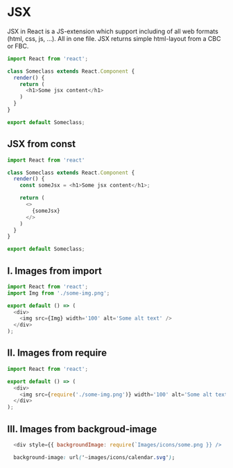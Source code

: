 # JSX
JSX in React is a JS-extension which support including of all web formats (html, css, js, ...).
All in one file. JSX returns simple html-layout from a CBC or FBC.

```js
import React from 'react';

class Someclass extends React.Component {
  render() {
    return (
      <h1>Some jsx content</h1>
    )
  }
}

export default Someclass;
```

## JSX from const
```js
import React from 'react'

class Someclass extends React.Component {
  render() {
    const someJsx = <h1>Some jsx content</h1>;

    return (
      <>
        {someJsx}
      </>
    )
  }
}

export default Someclass;
```

## I. Images from import
```js
import React from 'react';
import Img from './some-img.png';

export default () => (
  <div>
    <img src={Img} width='100' alt='Some alt text' />
  </div>
);
```

## II. Images from require
```js
import React from 'react';

export default () => (
  <div>
    <img src={require('./some-img.png')} width='100' alt='Some alt text' />
  </div>
);
```

## III. Images from backgroud-image
```js
  <div style={{ backgroundImage: require(`Images/icons/some.png }} />
``` 
```css
  background-image: url('~images/icons/calendar.svg');  
```
